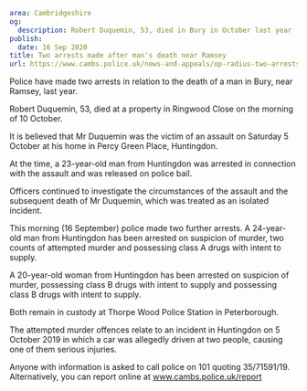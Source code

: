 ```yaml
area: Cambridgeshire
og:
  description: Robert Duquemin, 53, died in Bury in October last year
publish:
  date: 16 Sep 2020
title: Two arrests made after man's death near Ramsey
url: https://www.cambs.police.uk/news-and-appeals/op-radius-two-arrests-robert-duquemin
```

Police have made two arrests in relation to the death of a man in Bury, near Ramsey, last year.

Robert Duquemin, 53, died at a property in Ringwood Close on the morning of 10 October.

It is believed that Mr Duquemin was the victim of an assault on Saturday 5 October at his home in Percy Green Place, Huntingdon.

At the time, a 23-year-old man from Huntingdon was arrested in connection with the assault and was released on police bail.

Officers continued to investigate the circumstances of the assault and the subsequent death of Mr Duquemin, which was treated as an isolated incident.

This morning (16 September) police made two further arrests. A 24-year-old man from Huntingdon has been arrested on suspicion of murder, two counts of attempted murder and possessing class A drugs with intent to supply.

A 20-year-old woman from Huntingdon has been arrested on suspicion of murder, possessing class B drugs with intent to supply and possessing class B drugs with intent to supply.

Both remain in custody at Thorpe Wood Police Station in Peterborough.

The attempted murder offences relate to an incident in Huntingdon on 5 October 2019 in which a car was allegedly driven at two people, causing one of them serious injuries.

Anyone with information is asked to call police on 101 quoting 35/71591/19. Alternatively, you can report online at www.cambs.police.uk/report
